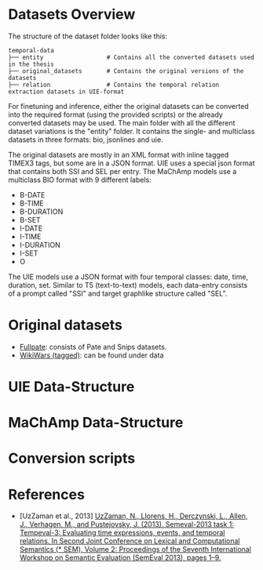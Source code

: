 # Datasets Overview

The structure of the dataset folder looks like this:

```text
temporal-data
├── entity                  # Contains all the converted datasets used in the thesis
├── original_datasets       # Contains the original versions of the datasets
├── relation                # Contains the temporal relation extraction datasets in UIE-format
```

For finetuning and inference, either the original datasets can be converted into the required format (using the provided scripts) or the already converted datasets may be used.
The main folder with all the different dataset variations is the "entity" folder.
It contains the single- and multiclass datasets in three formats: bio, jsonlines and uie.

The original datasets are mostly in an XML format with inline tagged TIMEX3 tags, but some are in a JSON format.
UIE uses a special json format that contains both SSI and SEL per entry.
The MaChAmp models use a multiclass BIO format with 9 different labels:
* B-DATE      
* B-TIME      
* B-DURATION  
* B-SET       
* I-DATE      
* I-TIME      
* I-DURATION  
* I-SET       
* O           

The UIE models use a JSON format with four temporal classes: date, time, duration, set.
Similar to T5 (text-to-text) models, each data-entry consists of a prompt called "SSI" and target graphlike structure called "SEL". 

# Original datasets

* [Fullpate](https://zenodo.org/records/3697930#.ZBwzbi00hQI): consists of Pate and Snips datasets.
* [WikiWars (tagged)](https://github.com/satya77/Transformer_Temporal_Tagger): can be found under data


# UIE Data-Structure

# MaChAmp Data-Structure

# Conversion scripts

# References
* [UzZaman et al., 2013] [UzZaman, N., Llorens, H., Derczynski, L., Allen, J., Verhagen, M., and Pustejovsky, J. (2013). Semeval-2013 task 1: Tempeval-3: Evaluating time expressions, events, and temporal relations. In Second Joint Conference on Lexical and Computational Semantics (* SEM), Volume 2: Proceedings of the Seventh International Workshop on Semantic Evaluation (SemEval 2013), pages 1–9. ](https://aclanthology.org/S13-2001.pdf)